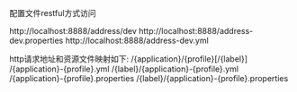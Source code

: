 配置文件restful方式访问

http://localhost:8888/address/dev
http://localhost:8888/address-dev.properties
http://localhost:8888/address-dev.yml

http请求地址和资源文件映射如下:
/{application}/{profile}[/{label}]
/{application}-{profile}.yml
/{label}/{application}-{profile}.yml
/{application}-{profile}.properties
/{label}/{application}-{profile}.properties
